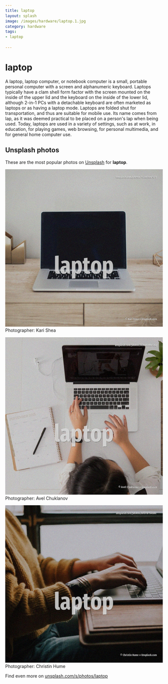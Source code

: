 ```yaml
---
title: laptop
layout: splash
image: /images/hardware/laptop.1.jpg
category: hardware
tags:
- laptop

---
```

# laptop

A laptop, laptop computer, or notebook computer is a small, portable personal computer  with a 
screen and alphanumeric keyboard.
Laptops typically have a clam shell form factor with the screen mounted on the inside of the upper 
lid and the keyboard on the inside of the lower lid, although 2-in-1 PCs with a detachable keyboard 
are often marketed as laptops or as having a laptop mode.
Laptops are folded shut for transportation, and thus are suitable for mobile use.
Its name comes from lap, as it was deemed practical to be placed on a person's lap when being used.
Today, laptops are used in a variety of settings, such as at work, in education, for playing games, 
web browsing, for personal multimedia, and for general home computer use.

 
## Unsplash photos
These are the most popular photos on [Unsplash](https://unsplash.com) for **laptop**.
 
![laptop](/images/hardware/laptop.1.jpg)
Photographer:  Kari Shea
 
![laptop](/images/hardware/laptop.2.jpg)
Photographer:  Avel Chuklanov
 
![laptop](/images/hardware/laptop.3.jpg)
Photographer:  Christin Hume
 
Find even more on [unsplash.com/s/photos/laptop](https://unsplash.com/s/photos/laptop)
 
